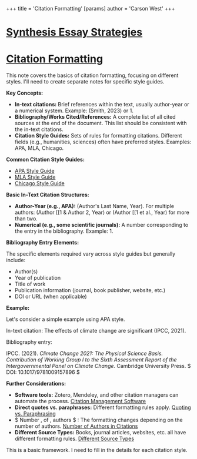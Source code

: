 +++
 title = 'Citation Formatting'
[params]
	author = 'Carson West'
+++
# [Synthesis Essay Strategies](./../synthesis-essay-strategies/)
# [Citation Formatting](./../citation-formatting/)

This note covers the basics of citation formatting, focusing on different styles.  I'll need to create separate notes for specific style guides.

**Key Concepts:**

* **In-text citations:**  Brief references within the text, usually author-year or a numerical system.  Example: (Smith, 2023) or 1.
* **Bibliography/Works Cited/References:** A complete list of all cited sources at the end of the document.  This list should be consistent with the in-text citations.
* **Citation Style Guides:**  Sets of rules for formatting citations.  Different fields (e.g., humanities, sciences) often have preferred styles.  Examples: APA, MLA, Chicago.


**Common Citation Style Guides:**

* [APA Style Guide](./../apa-style-guide/)
* [MLA Style Guide](./../mla-style-guide/)
* [Chicago Style Guide](./../chicago-style-guide/)


**Basic In-Text Citation Structures:**

* **Author-Year (e.g., APA):**  (Author's Last Name, Year).  For multiple authors: (Author [[1 & Author 2, Year) or (Author [[1 et al., Year) for more than two.
* **Numerical (e.g., some scientific journals):**  A number corresponding to the entry in the bibliography.  Example: 1.

**Bibliography Entry Elements:**

The specific elements required vary across style guides but generally include:

* Author(s)
* Year of publication
* Title of work
* Publication information (journal, book publisher, website, etc.)
* DOI or URL (when applicable)


**Example:**

Let's consider a simple example using APA style.

In-text citation:  The effects of climate change are significant (IPCC, 2021).

Bibliography entry:

IPCC. (2021). *Climate Change 2021: The Physical Science Basis. Contribution of Working Group I to the Sixth Assessment Report of the Intergovernmental Panel on Climate Change*. Cambridge University Press.   $ DOI: 10.1017/9781009157896 $ 


**Further Considerations:**

* **Software tools:**  Zotero, Mendeley, and other citation managers can automate the process. [Citation Management Software](./../citation-management-software/)
* **Direct quotes vs. paraphrases:**  Different formatting rules apply. [Quoting vs. Paraphrasing](./../quoting-vs.-paraphrasing/)
*  $ Number \, of \, authors $ :  The formatting changes depending on the number of authors.  [Number of Authors in Citations](./../number-of-authors-in-citations/)
* **Different Source Types:** Books, journal articles, websites, etc. all have different formatting rules. [Different Source Types](./../different-source-types/)


This is a basic framework.  I need to fill in the details for each citation style.
